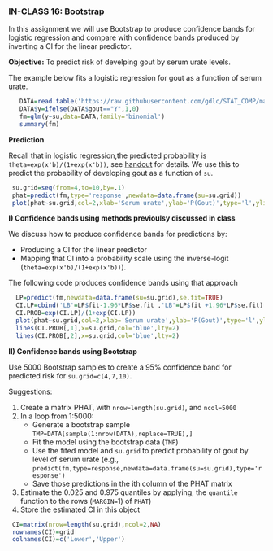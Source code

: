 ### IN-CLASS 16: Bootstrap

In this assignment we will use Bootstrap to produce confidence bands for logistic regression and compare with confidence bands produced by inverting a CI for the linear predictor.

**Objective:** To predict risk of develping gout by serum urate levels.

The example below fits a logistic regression for gout as a function of serum urate.

```R
   DATA=read.table('https://raw.githubusercontent.com/gdlc/STAT_COMP/master/DATA/goutData.txt',header=TRUE)
   DATA$y=ifelse(DATA$gout=="Y",1,0)
   fm=glm(y~su,data=DATA,family='binomial')
   summary(fm) 
```

**Prediction**

Recall that in logistic regression,the predicted probability is `theta=exp(x'b)/(1+exp(x'b))`, see [handout](https://github.com/gdlc/STAT_COMP/blob/master/HANDOUTS/LogisticRegression.pdf) for details. We use this to predict the probability of developing gout as a function of `su`. 

```r
 su.grid=seq(from=4,to=10,by=.1)
 phat=predict(fm,type='response',newdata=data.frame(su=su.grid))
 plot(phat~su.grid,col=2,xlab='Serum urate',ylab='P(Gout)',type='l',ylim=c(0,.5))
 ```

 **I) Confidence bands using methods previoulsy discussed in class**

We discuss how to produce confidence bands for predictions by:

   - Producing a CI for the linear predictor
   - Mapping that CI into a probability scale using the inverse-logit (`theta=exp(x'b)/(1+exp(x'b))`).

The following code produces confidence bands using that approach

```r
  LP=predict(fm,newdata=data.frame(su=su.grid),se.fit=TRUE)
  CI.LP=cbind('LB'=LP$fit-1.96*LP$se.fit ,'LB'=LP$fit +1.96*LP$se.fit) 
  CI.PROB=exp(CI.LP)/(1+exp(CI.LP))
  plot(phat~su.grid,col=2,xlab='Serum urate',ylab='P(Gout)',type='l',ylim=c(0,.5))
  lines(CI.PROB[,1],x=su.grid,col='blue',lty=2)
  lines(CI.PROB[,2],x=su.grid,col='blue',lty=2)
```
   
   
**II) Confidence bands using Bootstrap**

Use 5000 Bootstrap samples to create a 95% confidence band for predicted risk for `su.grid=c(4,7,10)`.

Suggestions:

 1. Create a matrix PHAT, with `nrow=length(su.grid)`, and `ncol=5000`
 2. In a loop from 1:5000:
     - Generate a bootstrap sample `TMP=DATA[sample(1:nrow(DATA),replace=TRUE),]`
     - Fit the model using the bootstrap data (`TMP`)
     - Use the fited model and `su.grid` to predict probability of gout by level of serum urate (e.g., `predict(fm,type=response,newdata=data.frame(su=su.grid),type='response')`
     - Save those predictions in the ith column of the PHAT matrix
 3. Estimate the 0.025 and 0.975 quantiles by applying, the `quantile` function to the rows (`MARGIN=`1) of `PHAT`)
 4. Store the estimated CI in this object

```r
 CI=matrix(nrow=length(su.grid),ncol=2,NA)
 rownames(CI)=grid
 colnames(CI)=c('Lower','Upper')

```


